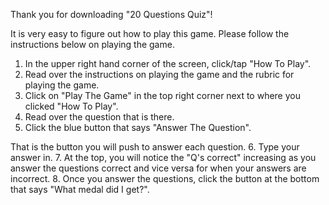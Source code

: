 Thank you for downloading "20 Questions Quiz"!

It is very easy to figure out how to play this game. Please follow the instructions below on playing the game.

1. In the upper right hand corner of the screen, click/tap "How To Play".
2. Read over the instructions on playing the game and the rubric for playing the game.
3. Click on "Play The Game" in the top right corner next to where you clicked "How To Play".
4. Read over the question that is there.
5. Click the blue button that says "Answer The Question".

That is the button you will push to answer each question.
6. Type your answer in.
7. At the top, you will notice the "Q's correct" increasing as you answer the questions correct and vice versa for when your answers are incorrect.
8. Once you answer the questions, click the button at the bottom that says "What medal did I get?".